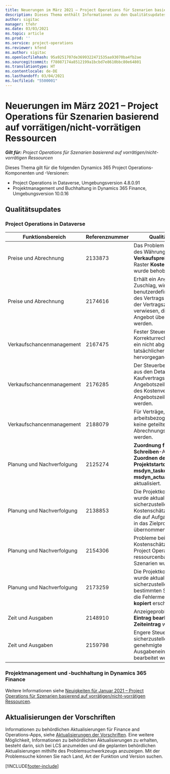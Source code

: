 ```yaml
---
title: Neuerungen im März 2021 – Project Operations für Szenarien basierend auf vorrätigen/nicht-vorrätigen Ressourcen
description: Dieses Thema enthält Informationen zu den Qualitätsupdates, die in der März 2021-Veröffentlichung von Project Operations für Szenarien basierend auf vorrätigen/nicht vorrätigen Ressourcen verfügbar sind.
author: sigitac
manager: tfehr
ms.date: 03/03/2021
ms.topic: article
ms.prod: ''
ms.service: project-operations
ms.reviewer: kfend
ms.author: sigitac
ms.openlocfilehash: 95a9251707de3699322471535aa93070ba4fb2ae
ms.sourcegitcommit: f78087174a8512199a1bcbd7e8610bbc80e64801
ms.translationtype: HT
ms.contentlocale: de-DE
ms.lasthandoff: 03/04/2021
ms.locfileid: "5500001"
---
```

# <a name="whats-new-march-2021---project-operations-for-resourcenon-stocked-based-scenarios"></a>Neuerungen im März 2021 – Project Operations für Szenarien basierend auf vorrätigen/nicht-vorrätigen Ressourcen

_**Gilt für:** Project Operations für Szenarien basierend auf vorrätigen/nicht-vorrätigen Ressourcen_

Dieses Thema gilt für die folgenden Dynamics 365 Project Operations-Komponenten und -Versionen:

- Project Operations in Dataverse, Umgebungsversion 4.8.0.91 
- Projektmanagement und Buchhaltung in Dynamics 365 Finance, Umgebungsversion 10.0.16 

## <a name="quality-updates"></a>Qualitätsupdates

### <a name="project-operations-on-dataverse"></a>Project Operations in Dataverse


| **Funktionsbereich** | **Referenznummer** | **Qualitätsupdate** |
| --- | --- | --- |
| Preise und Abrechnung | 2133873 | Das Problem bei der Anzeige des Währungssymbols für **Verkaufspreis pro Einheit** im Raster **Kostenschätzungen** wurde behoben. |
| Preise und Abrechnung | 2174616 | Erhält ein Angebot den Zuschlag, wird auf die benutzerdefinierte Preisliste des Vertrags in den Detaisl der Vertragszeilen verwiesen, die aus dem Angebot übernommen werden. |
| Verkaufschancenmanagement | 2167475 | Fester Steuerbetrag in der Korrekturrechnung, aus dem ein nicht abgerechneter tatsächlicher Eintrag hervorgegangen ist. |
| Verkaufschancenmanagement | 2176285 | Der Steuerbetrag darf nicht aus den Details des Kaufvertrags/der Angebotszeile in die Details des Kostenvertrags/der Angebotszeile übernommen werden. |
| Verkaufschancenmanagement | 2188079 | Für Verträge, die nicht arbeitsbezogen sind, darf keine geteilte Abrechnungsregel erstellt werden. |
| Planung und Nachverfolgung | 2125274 | **Zuordnung für Duales Schreiben**-Attribut für **Zuordnen des Projektstartdatums** von **msdyn\_taskearlieststart** auf **msdyn\_actualstart** aktualisiert. |
| Planung und Nachverfolgung | 2138853 | Die Projektkopierfunktion wurde aktualisiert, um sicherzustellen, dass Kostenschätzungspositionen, die auf Aufgaben verweisen, in das Zielprojekt übernommen werden. |
| Planung und Nachverfolgung | 2154306 | Probleme beim Löschen von Kostenschätzungen in Project Operations für ressourcenbasierte Szenarien wurden behoben. |
| Planung und Nachverfolgung | 2173259 | Die Projektkopierfunktion wurde aktualisiert, um sicherzustellen, dass in bestimmten Szenarien nicht die Fehlermeldung **PSP wird kopiert** erscheint. |
| Zeit und Ausgaben | 2148910 | Anzeigeproblem der Seite **Eintrag bearbeiten** im Raster **Zeiteintrag** wurde behoben. |
| Zeit und Ausgaben | 2159798 | Engere Steuerung, um sicherzustellen, dass genehmigte Ausgabeneinträge nicht bearbeitet werden können. |

### <a name="project-management-and-accounting-on-dynamics-365-finance"></a>Projektmanagement und -buchhaltung in Dynamics 365 Finance

Weitere Informationen siehe [Neuigkeiten für Januar 2021 – Project Operations für Szenarien basierend auf vorrätigen/nicht-vorrätigen Ressourcen](whats-new-jan-2021-resource-based.md).

## <a name="regulatory-updates"></a>Aktualisierungen der Vorschriften

Informationen zu behördlichen Aktualisierungen für Finance and Operations-Apps, siehe [Aktualisierungen der Vorschriften](https://docs.microsoft.com/dynamics365/finance/localizations/regulatory-updates). Eine weitere Möglichkeit, Informationen zu behördlichen Aktualisierungen zu erhalten, besteht darin, sich bei LCS anzumelden und die geplanten behördlichen Aktualisierungen mithilfe des Problemsuchwerkzeugs anzuzeigen. Mit der Problemsuche können Sie nach Land, Art der Funktion und Version suchen.


[!INCLUDE[footer-include](../includes/footer-banner.md)]
